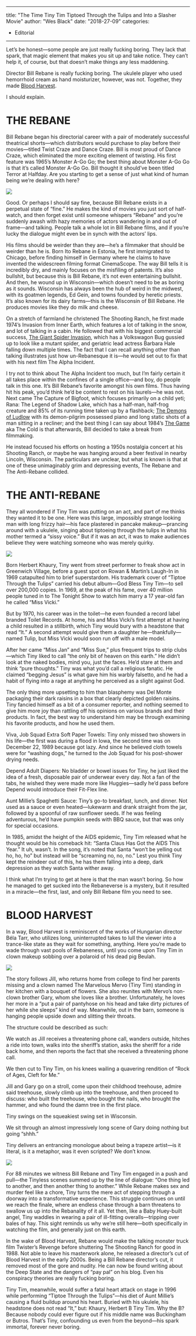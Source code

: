 
---
title: "The Time Tiny Tim Tiptoed Through the Tulips and Into a Slasher Movie"
author: "Wes Black"
date: "2018-27-09"
categories:
- Editorial
---

Let’s be honest—some people are just really fucking boring. They lack that spark, that magic element that makes you sit up and take notice. They can’t help it, of course, but that doesn’t make things any less maddening. 

Director Bill Rebane is really fucking boring. The ukulele player who used hemorrhoid cream as hand moisturizer, however, was not. Together, they made [Blood Harvest](https://vrv.co/watch/GYK5N574R/Nightmare-aka-Blood-Harvest). 

I should explain.

# THE REBANE

Bill Rebane began his directorial career with a pair of moderately successful theatrical shorts—which distributors would purchase to play before their movies—titled Twist Craze and Dance Craze. Bill is most proud of Dance Craze, which eliminated the more exciting element of twisting. His first feature was 1965’s Monster A-Go Go; the best thing about Monster A-Go Go is that it’s called Monster A-Go Go. Bill thought it should&#8217;ve been titled Terror at Halfday. Are you starting to get a sense of just what kind of human being we’re dealing with here?

![](https://i1.wp.com/vrvblog.co/wp-content/uploads/2018/09/Rebane.gif?resize=480%2C360&#038;ssl=1)

Good. Or perhaps I should say fine, because Bill Rebane exists in a perpetual state of “fine.” He makes the kind of movies you just sort of half-watch, and then forget exist until someone whispers “Rebane” and you’re suddenly awash with hazy memories of actors wandering in and out of frame—and talking. People talk a whole lot in Bill Rebane films, and if you’re lucky the dialogue might even be in synch with the actors’ lips.

His films should be weirder than they are—he’s a filmmaker that should be weirder than he is. Born Ito Rebane in Estonia, he first immigrated to Chicago, before finding himself in Germany where he claims to have invented the widescreen filming format CinemaScope. The way Bill tells it is incredibly dry, and mainly focuses on the misfiling of patents. It’s also bullshit, but because this is Bill Rebane, it’s not even entertaining bullshit. And then, he wound up in Wisconsin—which doesn&#8217;t need to be as boring as it sounds. Wisconsin has always been the hub of weird in the midwest, with its goatmen legends, Ed Gein, and towns founded by heretic priests. It’s also known for its dairy farms—this is the Wisconsin of Bill Rebane. He produces movies like they do milk and cheese. 

On a stretch of farmland he christened The Shooting Ranch, he first made 1974’s Invasion from Inner Earth, which features a lot of talking in the snow, and lot of talking in a cabin. He followed that with his biggest commercial success, [The Giant Spider Invasion](https://vrv.co/watch/G6P8G2MJ6/The-Giant-Spider-Invasion), which has a Volkswagon Bug gussied up to look like a mutant spider, and geriatric lead actress Barbara Hale falling down multiple times. The fact that I can recall anything other than talking illustrates just how un-Rebanesque it is—he would set out to fix that with his next film The Alpha Incident. 

I try not to think about The Alpha Incident too much, but I’m fairly certain it all takes place within the confines of a single office—and boy, do people talk in this one. It’s Bill Rebane’s favorite amongst his own films. Thus having hit his peak, you’d think he’d be content to rest on his laurels—he was not. Next came The Capture of Bigfoot, which focuses primarily on a child yeti; Rana: The Legend of Shadow Lake, which has a half-man, half-frog creature and 85% of its running time taken up by a flashback; [The Demons of Ludlow](https://vrv.co/watch/GRGGZ3N3R/Demons-of-Ludlow) with its demon-pilgrim possessed piano and long static shots of a man sitting in a recliner; and the best thing I can say about 1984’s [The Game](https://vrv.co/watch/G6Q4PWWPR/The-Game-aka-The-Cold) aka The Cold is that afterwards, Bill decided to take a break from filmmaking.

He instead focused his efforts on hosting a 1950s nostalgia concert at his Shooting Ranch, or maybe he was hanging around a beer festival in nearby Lincoln, Wisconsin. The particulars are unclear, but what is known is that at one of these unimaginably grim and depressing events, The Rebane and The Anti-Rebane collided.

# THE ANTI-REBANE

They all wondered if Tiny Tim was putting on an act, and part of me thinks they wanted it to be one. Here was this large, impossibly strange looking man with long frizzy hair—his face plastered in pancake makeup—prancing around with a ukulele, singing about tiptoeing through the tulips in what his mother termed a “sissy voice.” But if it was an act, it was to make audiences believe they were watching someone who was merely quirky.

![](https://i2.wp.com/vrvblog.co/wp-content/uploads/2018/09/tiny.gif?resize=452%2C356&#038;ssl=1)

Born Herbert Khaury, Tiny went from street performer to freak show act in Greenwich Village, before a guest spot on Rowan & Martin’s Laugh-In in 1969 catapulted him to brief superstardom. His trademark cover of “Tiptoe Through the Tulips” carried his debut album—God Bless Tiny Tim—to sell over 200,000 copies. In 1969, at the peak of his fame, over 40 million people tuned in to The Tonight Show to watch him marry a 17 year-old fan he called “Miss Vicki.”

But by 1970, his career was in the toilet—he even founded a record label branded Toilet Records. At home, his and Miss Vicki’s first attempt at having a child resulted in a stillbirth, which Tiny would bury with a headstone that read “It.” A second attempt would give them a daughter he—thankfully—named Tulip, but Miss Vicki would soon run off with a male model. 

After her came “Miss Jan” and “Miss Sue,” plus frequent trips to strip clubs—which Tiny liked to call “the only bit of heaven on this earth.” He didn’t look at the naked bodies, mind you, just the faces. He’d stare at them and think “pure thoughts.” Tiny was what you’d call a religious fanatic. He claimed “begging Jesus” is what gave him his warbly falsetto, and he had a habit of flying into a rage at anything he perceived as a slight against God. 

The only thing more upsetting to him than blasphemy was Del Monte packaging their dark raisins in a box that clearly depicted golden raisins. Tiny fancied himself as a bit of a consumer reporter, and nothing seemed to give him more joy than rattling off his opinions on various brands and their products. In fact, the best way to understand him may be through examining his favorite products, and how he used them.

Viva, Job Squad Extra Soft Paper Towels: Tiny only missed two showers in his life—the first was during a flood in Iowa, the second time was on December 22, 1989 because got lazy. And since he believed cloth towels were for “washing dogs,” he turned to the Job Squad for his post-shower drying needs. 

Depend Adult Diapers: No bladder or bowel issues for Tiny, he just liked the idea of a fresh, disposable pair of underwear every day. Not a fan of the tabs, he wished they were made more like Huggies—sadly he’d pass before Depend would introduce their Fit-Flex line. 

Aunt Millie’s Spaghetti Sauce: Tiny’s go-to breakfast, lunch, and dinner. Not used as a sauce or even heated—lukewarm and drank straight from the jar, followed by a spoonful of raw sunflower seeds. If he was feeling adventurous, he’d have pumpkin seeds with BBQ sauce, but that was only for special occasions.

In 1985, amidst the height of the AIDS epidemic, Tiny Tim released what he thought would be his comeback hit: “Santa Claus Has Got the AIDS This Year.” It uh, wasn’t. In the song, it’s noted that Santa “won’t be yelling out ho, ho, ho” but instead will be “screaming no, no, no.” Lest you think Tiny kept the reindeer out of this, he has them falling into a deep, dark depression as they watch Santa wither away.

I think what I’m trying to get at here is that the man wasn’t boring. So how he managed to get sucked into the Rebaneverse is a mystery, but it resulted in a miracle—the first, last, and only Bill Rebane film you need to see.

# BLOOD HARVEST

In a way, Blood Harvest is reminiscent of the works of Hungarian director Béla Tarr, who utilizes long, uninterrupted takes to lull the viewer into a trance-like state as they wait for something, anything. Here you’re made to wade through vast pools of Rebaneness, until you come upon Tiny Tim in clown makeup sobbing over a polaroid of his dead pig Beulah.

![](https://i0.wp.com/vrvblog.co/wp-content/uploads/2018/09/BH2.gif?resize=385%2C267&#038;ssl=1)

The story follows Jill, who returns home from college to find her parents missing and a clown named The Marvelous Mervo (Tiny Tim) standing in her kitchen with a bouquet of flowers. She also reunites with Mervo’s non-clown brother Gary, whom she loves like a brother. Unfortunately, he loves her more in a “put a pair of pantyhose on his head and take dirty pictures of her while she sleeps” kind of way. Meanwhile, out in the barn, someone is hanging people upside down and slitting their throats.

The structure could be described as such:

We watch as Jill receives a threatening phone call, wanders outside, hitches a ride into town, walks into the sheriff’s station, asks the sheriff for a ride back home, and then reports the fact that she received a threatening phone call.

We then cut to Tiny Tim, on his knees wailing a quavering rendition of “Rock of Ages, Cleft for Me.”

Jill and Gary go on a stroll, come upon their childhood treehouse, admire said treehouse, slowly climb up into the treehouse, and then proceed to discuss: who built the treehouse, who bought the nails, who brought the hammer, and who found the damn tree in the first place.

Tiny swings on the squeakiest swing set in Wisconsin.

We sit through an almost impressively long scene of Gary doing nothing but going “shhh.”

Tiny delivers an entrancing monologue about being a trapeze artist—is it literal, is it a metaphor, was it even scripted? We don’t know.

![](https://i0.wp.com/vrvblog.co/wp-content/uploads/2018/09/BH1.gif?resize=353%2C269&#038;ssl=1)

For 88 minutes we witness Bill Rebane and Tiny Tim engaged in a push and pull—the Tinyless scenes summed up by the line of dialogue: “One thing led to another, and then another thing to another.” While Rebane makes sex and murder feel like a chore, Tiny turns the mere act of stepping through a doorway into a transformative experience. This struggle continues on until we reach the finale, where an endless chase through a barn threatens to swallow us up into the Rebanality of it all. Yet then, like a Baby Huey-built angel, Tiny waddles in wearing a pair of ill-fitting overalls—tripping over bales of hay. This sight reminds us why we’re still here—both specifically in watching the film, and generally just on this earth.

In the wake of Blood Harvest, Rebane would make the talking monster truck film Twister’s Revenge before shuttering The Shooting Ranch for good in 1988. Not able to leave his masterwork alone, he released a director’s cut of Blood Harvest in the early 2000s. Being a Bill Rebane director’s cut, it removed most of the gore and nudity. He can now be found writing about the Deep State and the dangers of “pay pal” on his blog. Even his conspiracy theories are really fucking boring.

Tiny Tim, meanwhile, would suffer a fatal heart attack on stage in 1996 while performing “Tiptoe Through the Tulips”—his diet of Aunt Millie’s causing a fluid buildup around his heart. Buried with his ukulele, his headstone does not read “It,” but: Khaury, Herbert B Tiny Tim. Why the B? Because nobody could ever figure out if his middle name was Buckingham or Butros. That’s Tiny, confounding us even from the beyond—his spark immortal, forever never boring. 
